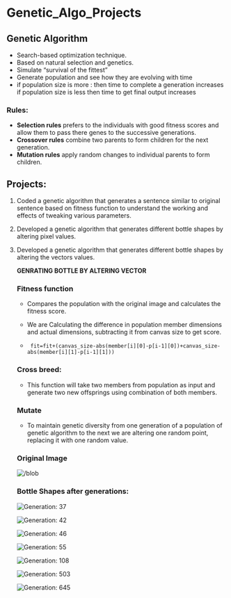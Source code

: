 # Genetic_Algo_Projects

## Genetic Algorithm
* Search-based optimization technique.
* Based on natural selection and genetics.
* Simulate “survival of the fittest”
* Generate population and see how they are evolving with time
* if population size is more : then time to complete a generation increases 
if population size is less then time to get final output increases


### Rules:
* **Selection rules** prefers to the individuals with good fitness scores and allow them to pass there genes to the successive generations.
* **Crossover rules** combine two parents to form children for the next generation.
* **Mutation rules** apply random changes to individual parents to form children.

## Projects:
1. Coded a genetic algorithm that generates a sentence similar to original sentence based on fitness function to understand the working and effects of tweaking various parameters.
2. Developed a genetic algorithm that generates different bottle shapes by altering pixel values.
3. Developed a genetic algorithm that generates different bottle shapes by altering the vectors values.

    **GENRATING BOTTLE BY ALTERING VECTOR**

   ### Fitness function
    * Compares the population with the original image and calculates the fitness 
score. 
    * We are Calculating the difference in population member dimensions and actual dimensions, subtracting it from canvas size to get score.

    * ` fit=fit+(canvas_size-abs(member[i][0]-p[i-1][0])+canvas_size-abs(member[i][1]-p[i-1][1]))`

   ### Cross breed:
    * This function will take two members from population as input and generate two new offsprings using combination of both members.

   ### Mutate
    * To maintain genetic diversity from one generation of a population of genetic algorithm to the next we are altering one random point, replacing it with one random value.

   ### Original Image
    ![/blob](https://github.com/shakshisinghai/Genetic_Algo_Projects/blob/master/Images/Original.PNG "Original Image")

   ### Bottle Shapes after generations:
    ![Generation: 37](https://github.com/shakshisinghai/Genetic_Algo_Projects/blob/master/Images/37.PNG?raw=true "Generation: 37")

    ![Generation: 42](https://github.com/shakshisinghai/Genetic_Algo_Projects/blob/master/Images/42.PNG "Generation: 42")

    ![Generation: 46](https://github.com/shakshisinghai/Genetic_Algo_Projects/blob/master/Images/46.PNG "Generation: 46") 

    ![Generation: 55](https://github.com/shakshisinghai/Genetic_Algo_Projects/blob/master/Images/55.PNG "Generation: 55")

    ![Generation: 108](https://github.com/shakshisinghai/Genetic_Algo_Projects/blob/master/Images/188.PNG "Generation: 198")

    ![Generation: 503](https://github.com/shakshisinghai/Genetic_Algo_Projects/blob/master/Images/503.PNG "Generation: 503")

    ![Generation: 645](https://github.com/shakshisinghai/Genetic_Algo_Projects/blob/master/Images/645.PNG "Generation: 645")


